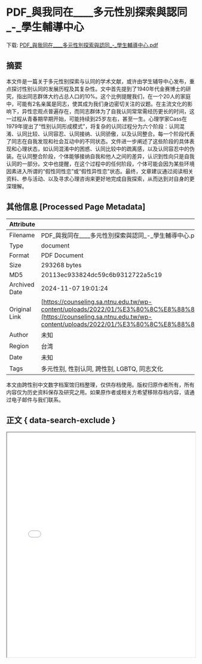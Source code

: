 # PDF_與我同在____多元性別探索與認同_-_學生輔導中心

<!-- tcd_download_link -->
下载: <a href="PDF_與我同在____多元性別探索與認同_-_學生輔導中心.pdf" download>PDF_與我同在____多元性別探索與認同_-_學生輔導中心.pdf</a>
<!-- tcd_download_link_end -->

## 摘要

<!-- tcd_abstract -->
本文件是一篇关于多元性别探索与认同的学术文献，或许由学生辅导中心发布，重点探讨性别认同的发展历程及其复杂性。文中首先提到了1940年代金赛博士的研究，指出同志群体大约占总人口的10%。这个比例提醒我们，在一个20人的家庭中，可能有2名亲属是同志，使其成为我们身边密切关注的议题。在主流文化的影响下，异性恋观点普遍存在，而同志群体为了自我认同常常需经历更长的时间，这一过程从青春期早期开始，可能持续到25岁左右，甚至一生。心理学家Cass在1979年提出了“性别认同形成模式”，将复杂的认同过程分为六个阶段：认同混淆、认同比较、认同容忍、认同接纳、认同骄傲，以及认同整合。每一个阶段代表了同志在自我发现和社会互动中的不同状态。文件进一步阐述了这些阶段的具体表现和心理状态，如认同混淆中的困惑、认同比较中的疏离感，以及认同容忍中的伪装。在认同整合阶段，个体能够接纳自我和他人之间的差异，认识到性向只是自我认同的一部分。文中也提醒，在这个过程中的任何阶段，个体可能会因为某些环境因素进入所谓的“假性同性恋”或“假性异性恋”状态。最终，文章建议通过阅读相关资料、参与活动、以及寻求心理咨询来更好地完成自我探索，从而达到对自身的更深理解。

<!-- tcd_abstract_end -->

## 其他信息 [Processed Page Metadata]

| Attribute       | Value                                  |
|-----------------|----------------------------------------|
| Filename        | PDF_與我同在____多元性別探索與認同_-_學生輔導中心.pdf                             |
| Type            | document                                 |
| Format          | PDF Document                               |
| Size            | 293268 bytes                           |
| MD5             | 20113ec933824dc59c6b9312722a5c19                                  |
| Archived Date   | 2024-11-07 19:01:24                             |
| Original Link   | [https://counseling.sa.ntnu.edu.tw/wp-content/uploads/2022/01/%E3%80%8C%E8%88%87%E6%88%91%E5%90%8C%E5%9C%A8%E3%80%8D%E2%94%80%E2%94%80%E5%A4%9A%E5%85%83%E6%80%A7%E5%88%A5%E6%8E%A2%E7%B4%A2%E8%88%87%E8%AA%8D%E5%90%8C.pdf](https://counseling.sa.ntnu.edu.tw/wp-content/uploads/2022/01/%E3%80%8C%E8%88%87%E6%88%91%E5%90%8C%E5%9C%A8%E3%80%8D%E2%94%80%E2%94%80%E5%A4%9A%E5%85%83%E6%80%A7%E5%88%A5%E6%8E%A2%E7%B4%A2%E8%88%87%E8%AA%8D%E5%90%8C.pdf)                         |
| Author          | 未知                               |
| Region          | 台湾                               |
| Date            | 未知                                 |
| Tags            | 多元性别, 性别认同, 跨性别, LGBTQ, 同志文化                                 |

本文由跨性别中文数字档案馆归档整理，仅供存档使用。版权归原作者所有，所有内容仅为历史资料保存及研究之用。如果原作者或相关方希望移除存档内容，请通过电子邮件与我们联系。

## 正文 { data-search-exclude }

<!-- tcd_main_text -->
<iframe src="../PDF_與我同在____多元性別探索與認同_-_學生輔導中心.pdf" width="100%" height="600px">
    <p>无法显示PDF，请下载查看。</p>
</iframe>
<!-- tcd_main_text_end -->

